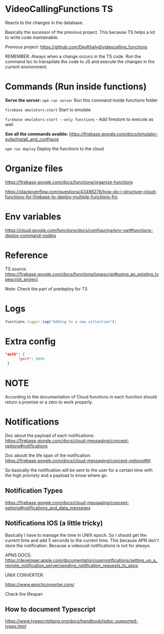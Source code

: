 # VideoCallingFunctions TS

Reacts to the changes in the database.

Basically the sucessor of the previous project. This because TS helps a lot to write code mantainable.

Previous project: https://github.com/DevKhalyd/videocalling_functions

REMEMBER: Always when a change occurs in the TS code. Run the command tsc to transpilate the code to JS and execute the changes in the current environment.

# Commands (Run inside functions)

**Serve the server:** `npm run server` Run this command inside functions folder

`firebase emulators:start` Start to emulate

`firebase emulators:start --only functions` - Add firestore to execute as well

**See all the commands avaible:** https://firebase.google.com/docs/emulator-suite/install_and_configure

`npm run deploy` Deploy the functions to the cloud

# Organize files

https://firebase.google.com/docs/functions/organize-functions

https://stackoverflow.com/questions/43486278/how-do-i-structure-cloud-functions-for-firebase-to-deploy-multiple-functions-fro

# Env variables

https://cloud.google.com/functions/docs/configuring/env-var#functions-deploy-command-nodejs

# Reference

TS source: https://firebase.google.com/docs/functions/typescript#using_an_existing_typescript_project

Note: Check the part of predeploy for TS

# Logs

```ts
functions.logger.log("Adding to a new collection");
```

# Extra config

```json
"auth": {
      "port": 9099
 }
```

# NOTE

According to the documentation of Cloud functions in each function should return a promise or a zero to work properly.

# Notifications

Doc about the payload of each notifications:
https://firebase.google.com/docs/cloud-messaging/concept-options#notifications

Doc aboutt the life span of the notification: https://firebase.google.com/docs/cloud-messaging/concept-options#ttl

So basically the notification will be sent to the user for a certain time with the high priorioty and a payload to know where go.

## Notification Types

https://firebase.google.com/docs/cloud-messaging/concept-options#notifications_and_data_messages

## Notifications IOS (a little tricky)

Basically I have to manage the time in UNIX epoch. So I should get the current time and add 5 seconds to the current time. This because APN don't store the notification. Because a videocall notifications is not for always.

APNS DOCS:
https://developer.apple.com/documentation/usernotifications/setting_up_a_remote_notification_server/sending_notification_requests_to_apns

UNIX CONVERTER:

https://www.epochconverter.com/

Check the lifespan

## How to document Typescript

https://www.typescriptlang.org/docs/handbook/jsdoc-supported-types.html
